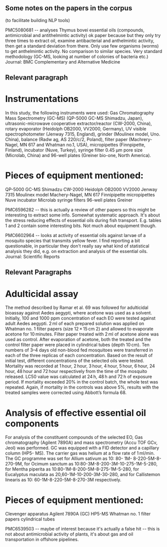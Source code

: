 ## Some notes on the papers in the corpus
(to facilitate building NLP tools)

PMC5080681 -- analyses Thymus bovei essential oils (compounds, antimicrobial and antithelmintic activity) ok paper because but they only try three times to extract oil, examine antibacterial and anthelmintic activity, then get a standard deviation from there. Only use few organisms (worms) to get anthelmintic activity. No comparison to similar species. Very standard methodology (GC-MS, looking at number of colonies of bacteria etc.)
Journal: BMC Complementary and Alternative Medicine

## Relevant paragraph
# Instrumentations

In this study, the following instruments were used: Gas Chromatography Mass Spectrometry (GC-MS) (QP-5000 GC-MS Shimadzu, Japan), ultrasonic-microwave cooperative extractor/reactor (CW-2000, China), rotary evaporator (Heidolph OB2000, VV2000, Germany), UV visible spectrophotometer (Jenway 7315, England), grinder (Moulinex model, Uno. China), balance (Radw ag, AS 220/c/2, Poland), filter paper (Machrery-Nagel, MN 617 and Whatman no.1, USA), micropipettes (Finnpipette, Finland), incubator (Nuve, Turkey), syringe filter 0.45 μm pore size (Microlab, China) and 96-well plates (Greiner bio-one, North America).

# Pieces of equipment mentioned:
QP-5000 GC-MS Shimadzu
CW-2000
Heidolph OB2000
VV2000
Jenway 7315
Moulinex model
Machery-Nagel, MN 617
Finnipipette micropipettes
Nuve incubator
Microlab syringe filters
96-well plates Greiner

PMC6596282 -- this is actually a review of other papers so this might be interesting to extract some info. Somewhat systematic approach. It's about the stress reducing effects of essential oils during fish transport. E.g. tables 1 and 2 contain some interesting bits. Not much about equipment though.

PMC6602964 -- looks at activity of essential oils against larvae of a mosquito species that transmits yellow fever. I find reporting a bit questionable, in particular they don't really say what kind of statistical analysis they did, e.g. on extraction and analysis of the essential oils. 
Journal: Scientific Reports

## Relevant Paragraphs
# Adulticidal assay

The method described by Ramar et al. 69 was followed for adulticidal bioassay against Aedes aegypti, where acetone was used as a solvent. Initially, 100 and 1000 ppm concentration of each EO were tested against adult Aedes aegypti. 2 ml of each prepared solution was applied on Whatman no. 1 filter papers (size 12 × 15 cm 2) and allowed to evaporate acetone for 10 minutes. Filter paper treated with 2 ml of acetone alone was used as control. After evaporation of acetone, both the treated and the control filter paper were placed in cylindrical tubes (depth 10 cm). Ten numbers of 3–4 days old non-blood fed mosquitoes were transferred in each of the three replicas of each concentration. Based on the result of initial test, different concentrations of the selected oils were tested. Mortality was recorded at 1 hour, 2 hour, 3 hour, 4 hour, 5 hour, 6 hour, 24 hour, 48 hour and 72 hour respectively from the time of the mosquito released. LC50 value was calculated at 24 h, 48 h and 72 h of exposure period. If mortality exceeded 20% in the control batch, the whole test was repeated. Again, if mortality in the controls was above 5%, results with the treated samples were corrected using Abbott’s formula 68.

# Analysis of effective essential oil components

For analysis of the constituent compounds of the selected EO, Gas chromatography (Agilent 7890A) and mass spectrometry (Accu TOF GCv, Jeol) was performed. GC was equipped with a FID detector and a capillary column (HP5- MS). The carrier gas was helium at a flow rate of 1 ml/min. The GC programme was set for Allium sativum as 10: 80- 1M- 8-220-5M-8-270-9M, for Ocimum sanctum as 10:80-3M-8-200-3M-10-275-1M-5-280, for Mentha piperita as 10:80-1M-8-200-5M-8-275-1M-5-280, for Eucalyptus maculata as 20,60-1M-10-200-3M-30-280, and for Callistemon linearis as 10: 60-1M-8-220-5M-8-270-3M respectively.


# Pieces of equipment mentioned:
Clevenger apparatus
Agilent 7890A (GC)
HP5-MS
Whatman no. 1 filter papers
cylindrical tubes


PMC6539503 -- maybe of interest because it's actually a false hit -- this is not about antimicrobial activity of plants, it's about gas and oil transportation in offshore pipelines.




